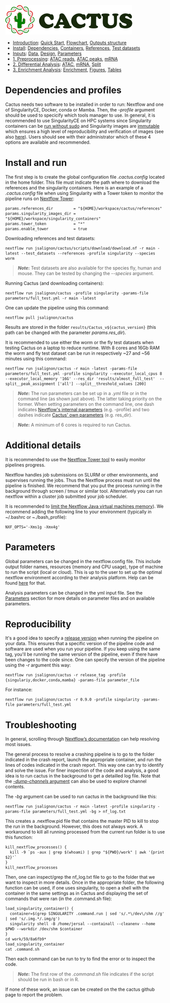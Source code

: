 
<img src="/docs/images/logo_cactus.png" width="400" />

* [Introduction](/README.md): [Quick Start](/docs/1_Intro/Quick_start.md), [Flowchart](/docs/1_Intro/Flowchart.md), [Outputs structure](/docs/1_Intro/Outputs_structure.md)
* [Install](/docs/2_Install/2_Install.md): [Dependencies](/docs/2_Install/Dependencies.md), [Containers](/docs/2_Install/Containers.md), [References](/docs/2_Install/References.md), [Test datasets](/docs/2_Install/Test_datasets.md)
* [Inputs](/docs/3_Inputs/3_Inputs.md): [Data](/docs/3_Inputs/Data.md), [Design](/docs/3_Inputs/Design.md), [Parameters](/docs/3_Inputs/Parameters.md)
* [1. Preprocessing](/docs/4_Prepro/4_Prepro.md): [ATAC reads](/docs/4_Prepro/ATAC_reads.md), [ATAC peaks](/docs/4_Prepro/ATAC_peaks.md), [mRNA](/docs/4_Prepro/mRNA.md)
* [2. Differential Analysis](/docs/5_DA/5_DA.md): [ATAC](/docs/5_DA/DA_ATAC.md), [mRNA](/docs/5_DA/DA_mRNA.md), [Split](/docs/5_DA/Split.md)
* [3. Enrichment Analysis](/docs/6_Enrich/6_Enrich.md): [Enrichment](/docs/6_Enrich/Enrichment.md), [Figures](/docs/6_Enrich/Figures.md), [Tables](/docs/6_Enrich/Tables.md)

[](END_OF_MENU)


# Dependencies and profiles

Cactus needs two software to be installed in order to run: Nextflow and one of SingularityCE, Docker, conda or Mamba.
Then, the *-profile* argument should be used to specicify which tools manager to use. In general, it is recommended to use SingularityCE on HPC systems since Singularity containers can be [run without sudo](https://blogs.oregonstate.edu/learningbydoing/2022/01/04/docker-and-singularity-containers-which-one-is-better/) and Singularity images are [immutable](https://singularity-docs.readthedocs.io/en/latest/) which ensures a high level of reproducibility and verification of images (see also [here](https://spiediedocs.binghamton.edu/docs/conda_singularity_modules.html)). Users should see with their administrator which of these 4 options are available and recommended.


# Install and run

The first step is to create the global configuration file *.cactus.config* located in the home folder. This file must indicate the path where to download the references and the singularity containers. Here is an example of a *.cactus.config* file when using Singularity with a Tower token to monitor the pipeline runs on [Nextflow Tower](https://cloud.tower.nf/):
```
params.references_dir         = "${HOME}/workspace/cactus/references"
params.singularity_images_dir = "${HOME}/workspace/singularity_containers"
params.tower_token            = "*"
params.enable_tower           = true
```

Downloading references and test datasets:
```
nextflow run jsalignon/cactus/scripts/download/download.nf -r main -latest --test_datasets --references -profile singularity --species worm
```

>**_Note_:** Test datasets are also available for the species fly, human and mouse. They can be tested by changing the *--species* argument.  

Running Cactus (and downloading containers):
```
nextflow run jsalignon/cactus -profile singularity -params-file parameters/full_test.yml -r main -latest
```

One can update the pipeline using this command:
```
nextflow pull jsalignon/cactus
```

Results are stored in the folder `results/Cactus_v${cactus_version}` (this path can be changed with the parameter *params.res_dir*).

It is recommended to use either the worm or the fly test datasets when testing Cactus on a laptop to reduce runtime. With 8 cores and 16Gb RAM the worm and fly test dataset can be run in respectively ~27 and ~56 minutes using this command:
```
nextflow run jsalignon/cactus -r main -latest -params-file parameters/full_test.yml -profile singularity --executor_local_cpus 8 --executor_local_memory '16G' --res_dir 'results/almost_full_test'  --split__peak_assignment ['all'] --split__threshold_values [200]
```

>**_Note_:** The run parameters can be set up in a *.yml* file or in the command line (as shown just above). The latter taking priority on the former. When setting parameters on the command line, one dash indicates [Nextflow's internal parameters](https://www.nextflow.io/docs/latest/cli.html#run) (e.g. -profile) and two dashes indicate [Cactus' own parameters](/docs/3_Inputs/Parameters.md) (e.g. res_dir). 

>**_Note_:** A minimum of 6 cores is required to run Cactus. 


# Additional details

It is recommended to use the [Nextflow Tower tool](https://tower.nf/) to easily monitor pipelines progress.

Nextflow handles job submissions on SLURM or other environments, and supervises running the jobs. Thus the Nextflow process must run until the pipeline is finished. We recommend that you put the process running in the background through screen / tmux or similar tool. Alternatively you can run nextflow within a cluster job submitted your job scheduler.

It is recommended to [limit the Nextflow Java virtual machines memory](https://www.nextflow.io/blog/2021/5_tips_for_hpc_users.html)). We recommend adding the following line to your environment (typically in ~/.bashrc or ~./bash_profile):
```
NXF_OPTS='-Xms1g -Xmx4g'
```


# Parameters

Global parameters can be changed in the nextflow.config file. This include output folder names, resources (memory and CPU usage), type of machine to run the script (local or cloud). This is up to the user to set up the optimal nextflow environment according to their analysis platform. Help can be found [here](https://www.nextflow.io/docs/latest/executor.html) for that.

Analysis parameters can be changed in the yml input file. See the [Parameters](/docs/3_Inputs/Parameters.md) section for more details on parameter files and on available parameters. 


# Reproducibility

It's a good idea to specify a [release version](https://github.com/jsalignon/cactus/releases) when running the pipeline on your data. This ensures that a specific version of the pipeline code and software are used when you run your pipeline. If you keep using the same tag, you'll be running the same version of the pipeline, even if there have been changes to the code since. One can specify the version of the pipeline using the *-r* argument this way:
```
nextflow run jsalignon/cactus -r release_tag -profile {singulariy,docker,conda,mamba} -params-file parameter_file
```
For instance:
```
nextflow run jsalignon/cactus -r 0.9.0 -profile singularity -params-file parameters/full_test.yml
```

# Troubleshooting

In general, scrolling through [Nextflow’s documentation](https://www.nextflow.io/docs/latest/index.html) can help resolving most issues.  

The general process to resolve a crashing pipeline is to go to the folder indicated in the crash report, launch the appropriate container, and run the lines of codes indicated in the crash report. This way one can try to identify and solve the issue. For finer inspection of the code and analysis, a good idea is to run cactus in the background to get a detailled log file. Note that the [*-dump-channels* argument](https://www.nextflow.io/docs/latest/cli.html#run) can also be used to explore channel contents.

The *-bg* argument can be used to run cactus in the background like this:
```
nextflow run jsalignon/cactus -r main -latest -profile singularity -params-file parameters/full_test.yml -bg > nf_log.txt
```

This creates a .nextflow.pid file that contains the master PID to kill to stop the run in the background. However, this does not always work. A workaround to kill all running processed from the current run folder is to use this function:
```
kill_nextflow_processes() {
  kill -9 `ps -aux | grep $(whoami) | grep "${PWD}/work" | awk '{print $2}'`
}
kill_nextflow_processes
```

Then, one can inspect/grep the nf_log.txt file to go to the folder that we want to inspect in more details. Once in the appropriate folder, the following function can be used, if one uses singularity, to open a shell with the container in the same settings as in Cactus and displaying the set of commands that were ran (in the .command.sh file): 

```
load_singularity_container() {
  container=$(grep SINGULARITY .command.run | sed 's/.*\/dev\/shm //g' | sed 's/.img.*/.img/g')
  singularity shell -B /home/jersal --containall --cleanenv --home $PWD --workdir /dev/shm $container
}
cd work/59/8a6fb9*
load_singularity_container
cat .command.sh
```

Then each command can be run to try to find the error or to inspect the code.

>**_Note_:** The first row of the *.command.sh* file indicates if the script should be run in bash or in R.

If none of these work, an issue can be created on the the cactus github page to report the problem.

